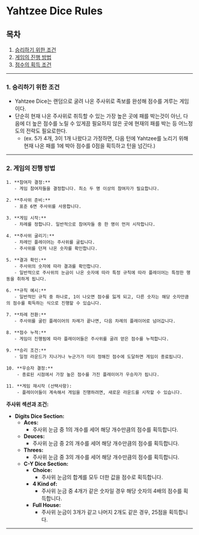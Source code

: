 # Yahtzee Dice Rules

## 목차
1. [승리하기 위한 조건](#1-승리하기-위한-조건)
2. [게임의 진행 방법](#2-게임의-진행-방법)
3. [점수의 획득 조건](#3-점수의-획득-조건)

---
### 1. 승리하기 위한 조건
- Yahtzee Dice는 랜덤으로 굴려 나온 주사위로 족보를 완성해 점수를 겨루는 게임이다.
- 단순히 현재 나온 주사위로 취득할 수 있는 가장 높은 곳에 패를 박는것이 아닌, 다음에 더 높은 점수를 노릴 수 있게끔 필요하지 않은 곳에 현재의 패를 박는 등 어느정도의 전략도 필요로한다. 
  - (ex. 5가 4개, 3이 1개 나왔다고 가정하면, 다음 턴에 Yahtzee를 노리기 위해 현재 나온 패를 1에 박아 점수를 0점을 획득하고 턴을 넘긴다.)
---
### 2. 게임의 진행 방법

```
1. **참여자 결정:**
   - 게임 참여자들을 결정합니다. 최소 두 명 이상의 참여자가 필요합니다.

2. **주사위 준비:**
   - 표준 6면 주사위를 사용합니다.

3. **게임 시작:**
   - 차례를 정합니다. 일반적으로 참여자들 중 한 명이 먼저 시작합니다.

4. **주사위 굴리기:**
   - 차례인 플레이어는 주사위를 굴립니다.
   - 주사위를 던져 나온 숫자를 확인합니다.

5. **결과 확인:**
   - 주사위의 숫자에 따라 결과를 확인합니다.
   - 일반적으로 주사위의 눈금이 나온 숫자에 따라 특정 규칙에 따라 플레이어는 특정한 행동을 취하게 됩니다.

6. **규칙 예시:**
   - 일반적인 규칙 중 하나로, 1이 나오면 점수를 잃게 되고, 다른 숫자는 해당 숫자만큼의 점수를 획득하는 식으로 진행할 수 있습니다.

7. **차례 전환:**
   - 주사위를 굴린 플레이어의 차례가 끝나면, 다음 차례의 플레이어로 넘어갑니다.

8. **점수 누적:**
   - 게임이 진행됨에 따라 플레이어들은 주사위를 굴려 얻은 점수를 누적합니다.

9. **승리 조건:**
   - 일정 라운드가 지나거나 누군가가 미리 정해진 점수에 도달하면 게임이 종료됩니다.

10. **우승자 결정:**
    - 종료된 시점에서 가장 높은 점수를 가진 플레이어가 우승자가 됩니다.

11. **게임 재시작 (선택사항):
    - 플레이어들이 계속해서 게임을 진행하려면, 새로운 라운드를 시작할 수 있습니다.
```

  **주사위 섹션과 조건:**
- **Digits Dice Section:**
    - **Aces:**
       - 주사위 눈금 중 1의 개수를 세어 해당 개수만큼의 점수를 획득합니다.
     - **Deuces:**
       - 주사위 눈금 중 2의 개수를 세어 해당 개수만큼의 점수를 획득합니다.
     - **Threes:**
       - 주사위 눈금 중 3의 개수를 세어 해당 개수만큼의 점수를 획득합니다.
   - **C-Y Dice Section:**
     - **Choice:**
       - 주사위 눈금의 합계를 모두 더한 값을 점수로 획득합니다.
     - **4 Kind of:**
       - 주사위 눈금 중 4개가 같은 숫자일 경우 해당 숫자의 4배의 점수를 획득합니다.
     - **Full House:**
       - 주사위 눈금이 3개가 같고 나머지 2개도 같은 경우, 25점을 획득합니다.
---
